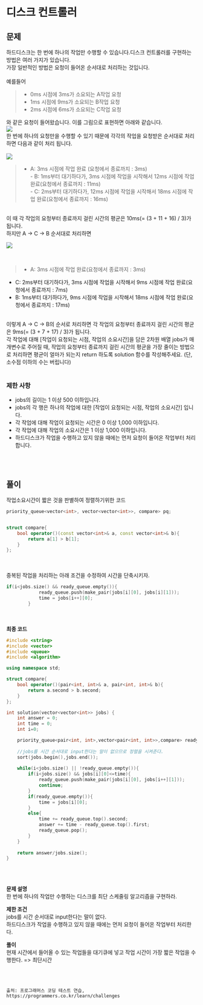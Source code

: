 # 디스크 컨트롤러

## 문제
하드디스크는 한 번에 하나의 작업만 수행할 수 있습니다.디스크 컨트롤러를 구현하는 방법은 여러 가지가 있습니다.<br>가장 일반적인 방법은 요청이 들어온 순서대로 처리하는 것입니다.<br><br>
예를들어
>+ 0ms 시점에 3ms가 소요되는 A작업 요청
>+ 1ms 시점에 9ms가 소요되는 B작업 요청
>+ 2ms 시점에 6ms가 소요되는 C작업 요청

와 같은 요청이 들어왔습니다. 이를 그림으로 표현하면 아래와 같습니다.<br>
![](https://images.velog.io/images/hanturtle/post/9c7dc20e-e10e-490f-a0e6-902a7936d1ba/image.png)
<br>한 번에 하나의 요청만을 수행할 수 있기 때문에 각각의 작업을 요청받은 순서대로 처리하면 다음과 같이 처리 됩니다.<br><br>
![](https://images.velog.io/images/hanturtle/post/422d2d6a-3827-4320-aa9f-bb265468cbf1/image.png)<br>
>- A: 3ms 시점에 작업 완료 (요청에서 종료까지 : 3ms)<br>- B: 1ms부터 대기하다가, 3ms 시점에 작업을 시작해서 12ms 시점에 작업 완료(요청에서 종료까지 : 11ms)<br>- C: 2ms부터 대기하다가, 12ms 시점에 작업을 시작해서 18ms 시점에 작업 완료(요청에서 종료까지 : 16ms)

<br>
이 때 각 작업의 요청부터 종료까지 걸린 시간의 평균은 10ms(= (3 + 11 + 16) / 3)가 됩니다.<br>하지만 A → C → B 순서대로 처리하면<br>

![](https://images.velog.io/images/hanturtle/post/4981bd4a-82e2-416a-9aee-05bda79a295a/image.png)

<br>

>+ A: 3ms 시점에 작업 완료(요청에서 종료까지 : 3ms)
+ C: 2ms부터 대기하다가, 3ms 시점에 작업을 시작해서 9ms 시점에 작업 완료(요청에서 종료까지 : 7ms)
+ B: 1ms부터 대기하다가, 9ms 시점에 작업을 시작해서 18ms 시점에 작업 완료(요청에서 종료까지 : 17ms)

<br>이렇게 A → C → B의 순서로 처리하면 각 작업의 요청부터 종료까지 걸린 시간의 평균은 9ms(= (3 + 7 + 17) / 3)가 됩니다.<br>
각 작업에 대해 [작업이 요청되는 시점, 작업의 소요시간]을 담은 2차원 배열 jobs가 매개변수로 주어질 때, 작업의 요청부터 종료까지 걸린 시간의 평균을 가장 줄이는 방법으로 처리하면 평균이 얼마가 되는지 return 하도록 solution 함수를 작성해주세요. (단, 소수점 이하의 수는 버립니다)
<br><br>

### 제한 사항
+ jobs의 길이는 1 이상 500 이하입니다.
+ jobs의 각 행은 하나의 작업에 대한 [작업이 요청되는 시점, 작업의 소요시간] 입니다.
+ 각 작업에 대해 작업이 요청되는 시간은 0 이상 1,000 이하입니다.
+ 각 작업에 대해 작업의 소요시간은 1 이상 1,000 이하입니다.
+ 하드디스크가 작업을 수행하고 있지 않을 때에는 먼저 요청이 들어온 작업부터 처리합니다.

<br><br>

## 풀이
작업소요시간이 짧은 것을 판별하여 정렬하기위한 코드<br>

```cpp
priority_queue<vector<int>, vector<vector<int>>, compare> pq;


struct compare{
    bool operator()(const vector<int>& a, const vector<int>& b){
        return a[1] > b[1];
    }
};
```

<br><br>중복된 작업을 처리하는 아래 조건을 수정하여 시간을 단축시키자.<br>
```cpp
if(i<jobs.size() && ready_queue.empty()){
            ready_queue.push(make_pair(jobs[i][0], jobs[i][1]));
            time = jobs[i++][0];
        }
```


<br><br> 
**최종 코드**
<br>

```cpp
#include <string>
#include <vector>
#include <queue>
#include <algorithm>

using namespace std;

struct compare{
    bool operator()(pair<int, int>& a, pair<int, int>& b){
        return a.second > b.second;
    }
};

int solution(vector<vector<int>> jobs) {
    int answer = 0;
    int time = 0;
    int i=0;

    priority_queue<pair<int, int>,vector<pair<int, int>>,compare> ready_queue;
    
    //jobs를 시간 순서대로 input한다는 말이 없으므로 정렬을 시켜준다.
    sort(jobs.begin(),jobs.end());
    
    while(i<jobs.size() || !ready_queue.empty()){
        if(i<jobs.size() && jobs[i][0]<=time){
            ready_queue.push(make_pair(jobs[i][0], jobs[i++][1]));
            continue;
        }
        if(ready_queue.empty()){
            time = jobs[i][0];
        }
        else{
            time += ready_queue.top().second;
            answer += time - ready_queue.top().first;
            ready_queue.pop();
        }
    }
    
    return answer/jobs.size();
}
```
<br><br>

**문제 설명** <br>
한 번에 하나의 작업만 수행하는 디스크를 최단 스케줄링 알고리즘을 구현하라.
<br>

**제한 조건** <br>
jobs를 시간 순서대로 input한다는 말이 없다.<br>하드디스크가 작업을 수행하고 있지 않을 때에는 먼저 요청이 들어온 작업부터 처리한다.
<br>

**풀이** <br>
현재 시간에서 들어올 수 있는 작업들을 대기큐에 넣고 작업 시간이 가장 짧은 작업을 수행한다. => 최단시간



<br><br>



    출처: 프로그래머스 코딩 테스트 연습, https://programmers.co.kr/learn/challenges
 
<br><br>
